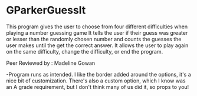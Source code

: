 # GParkerGuessIt
This program gives the user to choose from four different difficulties when playing a number guessing game
It tells the user if their guess was greater or lesser than the randomly chosen number and counts the guesses the user makes until the get the correct answer.
It allows the user to play again on the same difficulty, change the difficulty, or end the program.

Peer Reviewed by : Madeline Gowan

-Program runs as intended. I like the border added around the options, it's a nice bit of customization. There's also a custom option, which I know was an A grade requirement, but I don't think many of us did it, so props to you!
